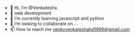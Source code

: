 - 👋 Hi, I’m @Venkatesha
- 👀  web development
- 🌱 I’m currently learning javascript and python
- 💞️ I’m looking to collaborate on ...
- 📫 How to reach me venkyvenkateshahd1999@gmail.com

<!---
VenkateshaHD/VenkateshaHD is a ✨ special ✨ repository because its `README.md` (this file) appears on your GitHub profile.
You can click the Preview link to take a look at your changes.
--->
